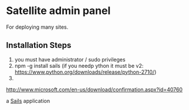 # Satellite admin panel

For deploying many sites.

## Installation Steps
 1. you must have administrator / sudo privileges
 2. npm -g install sails (if you needp ython it must be v2: https://www.python.org/downloads/release/python-2710/)
 3.


http://www.microsoft.com/en-us/download/confirmation.aspx?id=40760

a [Sails](http://sailsjs.org) application
